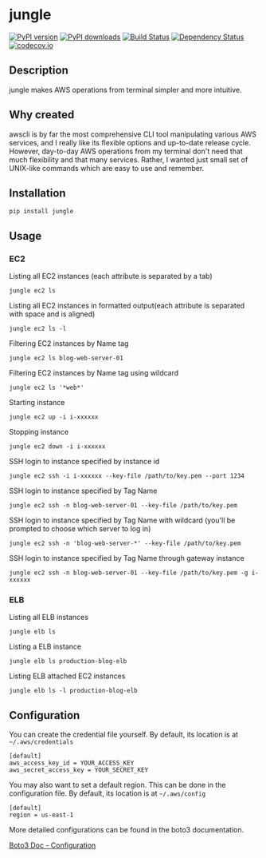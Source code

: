 # jungle

[![PyPI version](https://img.shields.io/pypi/v/jungle.svg)](https://pypi.python.org/pypi/jungle)
[![PyPI downloads](https://img.shields.io/pypi/dm/jungle.svg)](https://pypi.python.org/pypi/jungle)
[![Build Status](https://travis-ci.org/achiku/jungle.svg)](https://travis-ci.org/achiku/jungle)
[![Dependency Status](https://gemnasium.com/achiku/jungle.svg)](https://gemnasium.com/achiku/jungle)
[![codecov.io](http://codecov.io/github/achiku/jungle/coverage.svg?branch=master)](http://codecov.io/github/achiku/jungle?branch=master)


## Description

jungle makes AWS operations from terminal simpler and more intuitive.


## Why created

awscli is by far the most comprehensive CLI tool manipulating various AWS services, and I really like its flexible options and up-to-date release cycle. However, day-to-day AWS operations from my terminal don't need that much flexibility and that many services. Rather, I wanted just small set of UNIX-like commands which are easy to use and remember.

## Installation

```
pip install jungle
```

## Usage


### EC2

Listing all EC2 instances (each attribute is separated by a tab)

```
jungle ec2 ls
```

Listing all EC2 instances in formatted output(each attribute is separated with space and is aligned)

```
jungle ec2 ls -l
```

Filtering EC2 instances by Name tag

```
jungle ec2 ls blog-web-server-01
```

Filtering EC2 instances by Name tag using wildcard

```
jungle ec2 ls '*web*'
```

Starting instance

```
jungle ec2 up -i i-xxxxxx
```

Stopping instance

```
jungle ec2 down -i i-xxxxxx
```

SSH login to instance specified by instance id

```
jungle ec2 ssh -i i-xxxxxx --key-file /path/to/key.pem --port 1234
```

SSH login to instance specified by Tag Name

```
jungle ec2 ssh -n blog-web-server-01 --key-file /path/to/key.pem
```

SSH login to instance specified by Tag Name with wildcard (you'll be prompted to choose which server to log in)

```
jungle ec2 ssh -n 'blog-web-server-*' --key-file /path/to/key.pem
```

SSH login to instance specified by Tag Name through gateway instance

```
jungle ec2 ssh -n blog-web-server-01 --key-file /path/to/key.pem -g i-xxxxxx
```


### ELB

Listing all ELB instances

```
jungle elb ls
```

Listing a ELB instance

```
jungle elb ls production-blog-elb
```

Listing ELB attached EC2 instances

```
jungle elb ls -l production-blog-elb
```


## Configuration

You can create the credential file yourself. By default, its location is at ```~/.aws/credentials```

```
[default]
aws_access_key_id = YOUR_ACCESS_KEY
aws_secret_access_key = YOUR_SECRET_KEY
```


You may also want to set a default region. This can be done in the configuration file. By default, its location is at ```~/.aws/config```

```
[default]
region = us-east-1
```

More detailed configurations can be found in the boto3 documentation.

[Boto3 Doc - Configuration](http://boto3.readthedocs.org/en/latest/guide/configuration.html#guide-configuration)
